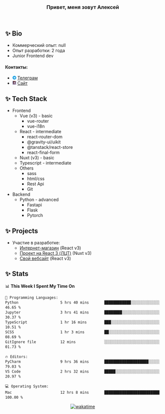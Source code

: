 <br>
<h3 align="center">Привет, меня зовут Алексей</h3>
<br>

## ✨ Bio

- Коммерческий опыт: null 
- Опыт разработки: 2 года
- Junior Frontend dev

#### Контакты: 

- <img src="assets/telegram.png" width="12"> <a href="https://t.me/flamescoder" target="_blank">Телеграм</a>
- <img src="assets/website.png" width="12"> <a href="https://flamescoder.ru" target="_blank">Сайт</a>

## ✨ Tech Stack <span id="stack"></span>

- Frontend
  - Vue (v3) - basic
    - vue-router
    - vue-i18n
  - React - intermediate
    - react-router-dom
    - @gravity-ui/uikit
    - @tanstack/react-store
    - react-final-form
  - Nuxt (v3) - basic
  - Typescript - intermediate
  - Others
    - sass
    - html/css
    - Rest Api
    - Git
- Backend
  - Python - advanced
    - Fastapi
    - Flask
    - Pytorch

## ✨ Projects <span id="projects"></span>

- Участие в разработке:
  - [Интернет-магазин](https://github.com/LehaRybkoha/wood-house) (React v3)
  - [Проект на React 3 (ЛЦТ)](https://github.com/Foxxxxxy/lct-24-starcrack) (Nuxt v3)
  - [Свой вебсайт](https://flamescoder.ru) (React v3)

## ✨ Stats

<!--START_SECTION:waka-->
📊 **This Week I Spent My Time On** 

```text
💬 Programming Languages: 
Python                   5 hrs 40 mins       ████████████░░░░░░░░░░░░░   46.65 % 
Jupyter                  3 hrs 41 mins       ████████░░░░░░░░░░░░░░░░░   30.37 % 
TypeScript               1 hr 16 mins        ███░░░░░░░░░░░░░░░░░░░░░░   10.51 % 
SCSS                     1 hr 3 mins         ██░░░░░░░░░░░░░░░░░░░░░░░   08.69 % 
GitIgnore file           12 mins             ░░░░░░░░░░░░░░░░░░░░░░░░░   01.73 % 

🔥 Editors: 
PyCharm                  9 hrs 36 mins       ████████████████████░░░░░   79.03 % 
VS Code                  2 hrs 32 mins       █████░░░░░░░░░░░░░░░░░░░░   20.97 % 

💻 Operating System: 
Mac                      12 hrs 8 mins       █████████████████████████   100.00 % 
```


<!--END_SECTION:waka-->

<div align="center">

  [![wakatime](https://wakatime.com/badge/user/018bd4cf-9224-4729-b4f3-31fc6a93ca34.svg)](https://wakatime.com/@flamescoder)    
  <img src="https://komarev.com/ghpvc/?username=FlamesC0der&style=flat-square&color=red" alt="" />
</div>
